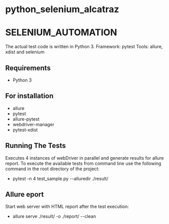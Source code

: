 # python_selenium_alcatraz

# SELENIUM_AUTOMATION

The actual test code is written in Python 3.
Framework: pytest
Tools: allure, xdist and selenium

## Requirements
* Python 3

## For installation
* allure
* pytest
* allure-pytest
* webdriver-manager
* pytest-xdist

## Running The Tests
Executes 4 instances of webDriver in parallel and generate results for allure report.
To execute the available tests from command line use the following command in the root directory of the project:

* pytest  -n 4 test_sample.py --alluredir ./result/

## Allure eport
Start web server with HTML report after the test execution:

* allure serve ./result/ -o ./report/ --clean 
